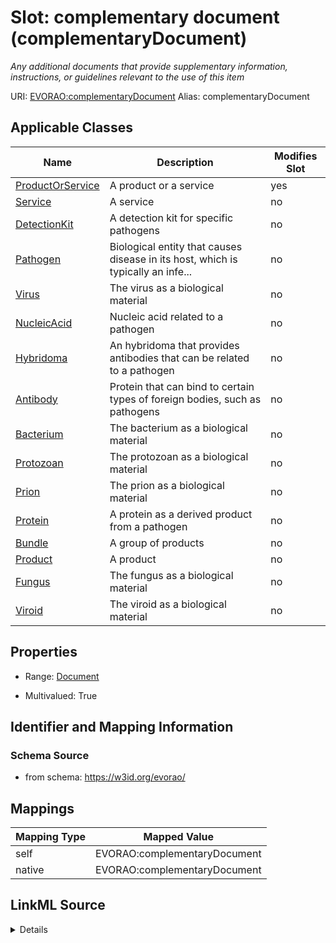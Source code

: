 

# Slot: complementary document (complementaryDocument) 


_Any additional documents that provide supplementary information, instructions, or guidelines relevant to the use of this item_





URI: [EVORAO:complementaryDocument](https://w3id.org/evorao/complementaryDocument)
Alias: complementaryDocument

<!-- no inheritance hierarchy -->





## Applicable Classes

| Name | Description | Modifies Slot |
| --- | --- | --- |
| [ProductOrService](ProductOrService.md) | A product or a service |  yes  |
| [Service](Service.md) | A service |  no  |
| [DetectionKit](DetectionKit.md) | A detection kit for specific pathogens |  no  |
| [Pathogen](Pathogen.md) | Biological entity that causes disease in its host, which is typically an infe... |  no  |
| [Virus](Virus.md) | The virus as a biological material |  no  |
| [NucleicAcid](NucleicAcid.md) | Nucleic acid related to a pathogen |  no  |
| [Hybridoma](Hybridoma.md) | An hybridoma that provides antibodies that can be related to a pathogen |  no  |
| [Antibody](Antibody.md) | Protein that can bind to certain types of foreign bodies, such as pathogens |  no  |
| [Bacterium](Bacterium.md) | The bacterium as a biological material |  no  |
| [Protozoan](Protozoan.md) | The protozoan as a biological material |  no  |
| [Prion](Prion.md) | The prion as a biological material |  no  |
| [Protein](Protein.md) | A protein as a derived product from a pathogen |  no  |
| [Bundle](Bundle.md) | A group of products |  no  |
| [Product](Product.md) | A product |  no  |
| [Fungus](Fungus.md) | The fungus as a biological material |  no  |
| [Viroid](Viroid.md) | The viroid as a biological material |  no  |







## Properties

* Range: [Document](Document.md)

* Multivalued: True





## Identifier and Mapping Information







### Schema Source


* from schema: https://w3id.org/evorao/




## Mappings

| Mapping Type | Mapped Value |
| ---  | ---  |
| self | EVORAO:complementaryDocument |
| native | EVORAO:complementaryDocument |




## LinkML Source

<details>
```yaml
name: complementaryDocument
description: Any additional documents that provide supplementary information, instructions,
  or guidelines relevant to the use of this item
title: complementary document
from_schema: https://w3id.org/evorao/
rank: 1000
alias: complementaryDocument
domain_of:
- ProductOrService
range: Document
required: false
multivalued: true

```
</details>